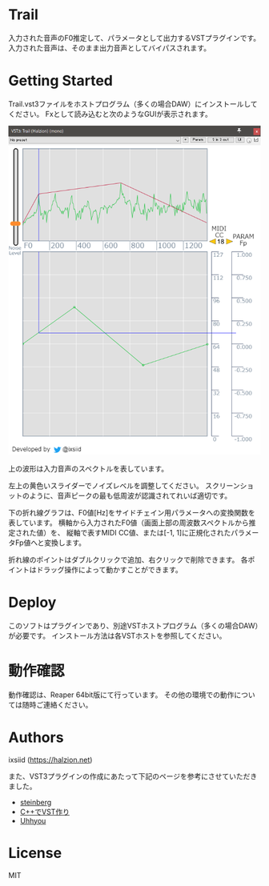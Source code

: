 # Trail

入力された音声のF0推定して、パラメータとして出力するVSTプラグインです。
入力された音声は、そのまま出力音声としてバイパスされます。

# Getting Started

Trail.vst3ファイルをホストプログラム（多くの場合DAW）にインストールしてください。
Fxとして読み込むと次のようなGUIが表示されます。

![スクリーンショット](./image/screenshot.png)

上の波形は入力音声のスペクトルを表しています。

左上の黄色いスライダーでノイズレベルを調整してください。
スクリーンショットのように、音声ピークの最も低周波が認識されてれいば適切です。

下の折れ線グラフは、F0値[Hz]をサイドチェイン用パラメータへの変換関数を表しています。
横軸から入力されたF0値（画面上部の周波数スペクトルから推定された値）を、
縦軸で表すMIDI CC値、または[-1, 1]に正規化されたパラメータFp値へと変換します。

折れ線のポイントはダブルクリックで追加、右クリックで削除できます。
各ポイントはドラッグ操作によって動かすことができます。


# Deploy

このソフトはプラグインであり、別途VSTホストプログラム（多くの場合DAW）が必要です。
インストール方法は各VSTホストを参照してください。

# 動作確認

動作確認は、Reaper 64bit版にて行っています。
その他の環境での動作については随時ご連絡ください。

# Authors

ixsiid (https://halzion.net)

また、VST3プラグインの作成にあたって下記のページを参考にさせていただきました。

- [steinberg](https://www.steinberg.net/en/company/developers.html)
- [C++でVST作り](http://vstcpp.wpblog.jp/?page_id=1316)
- [Uhhyou](https://ryukau.github.io/VSTPlugins)

# License

MIT

